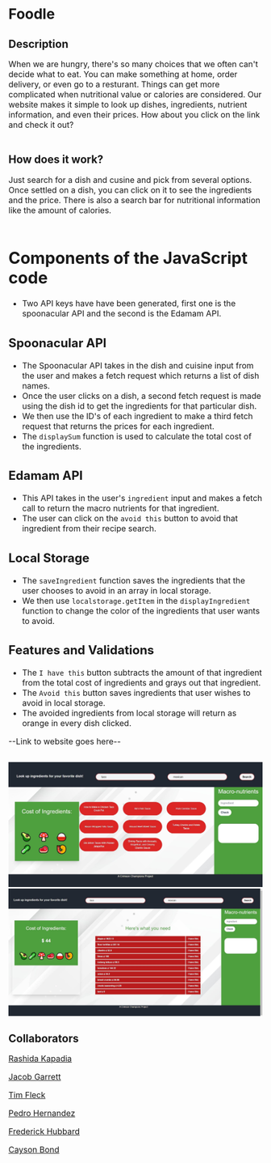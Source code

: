# Foodle

## Description
<font size = '3'>
When we are hungry, there's so many choices that we often can't decide what to eat. 
You can make something at home, order delivery, or even go to a resturant.
Things can get more complicated when nutritional value or calories are considered. 
Our website makes it simple to look up dishes, ingredients, nutrient information, and even their prices. 
How about you click on the link and check it out?
</font> <br></br>

## How does it work?

<font size = '3'>
Just search for a dish and cusine and pick from several options. 
Once settled on a dish, you can click on it to see the ingredients and the price.
There is also a search bar for nutritional information like the amount of calories. 
 <br></br>

 # Components of the JavaScript code

- Two API keys have have been generated, first one is the spoonacular API and the second is the Edamam API.

## Spoonacular API
- The Spoonacular API takes in the dish and cuisine input from the user and makes a fetch request which returns a list of dish names.
- Once the user clicks on a dish, a second fetch request is made using the dish id to get the ingredients for that particular dish.
- We then use the ID's of each ingredient to make a third fetch request that returns the prices for each ingredient. 
- The `displaySum` function is used to calculate the total cost of the ingredients.

## Edamam API
- This API takes in the user's `ingredient` input and makes a fetch call to return the macro nutrients for that ingredient.
- The user can click on the `avoid this` button to avoid that ingredient from their recipe search.

## Local Storage
- The `saveIngredient` function saves the ingredients that the user chooses to avoid in an array in local storage. 
- We then use `localstorage.getItem` in the `displayIngredient` function to change the color of the ingredients that user wants to avoid.


## Features and Validations

- The `I have this` button subtracts the amount of that ingredient from the total cost of ingredients and grays out that ingredient.
- The `Avoid this` button saves ingredients that user wishes to avoid in local storage.
- The avoided ingredients from local storage will return as orange in every dish clicked.


--Link to website goes here--
</font><br></br>

![Website Picture](./assets/images/Foodies1.JPG)
![Website Picture](./assets/images/Foodies2.JPG)

## Collaborators

<font size = '3'>

[Rashida Kapadia](https://github.com/rashida53)

[Jacob Garrett](https://github.com/Jake3399)

[Tim Fleck](https://github.com/Chuca78)

[Pedro Hernandez](https://github.com/PedroHzd)

[Frederick Hubbard](https://github.com/f4stfreddy)

[Cayson Bond](https://github.com/C-Bond21)

</font>
